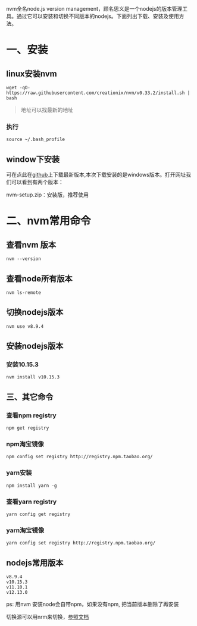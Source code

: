  nvm全名node.js version management，顾名思义是一个nodejs的版本管理工具。通过它可以安装和切换不同版本的nodejs。下面列出下载、安装及使用方法。


# 一、安装

## linux安装nvm
```
wget -qO- https://raw.githubusercontent.com/creationix/nvm/v0.33.2/install.sh | bash
```

> 地址可以找最新的地址

### 执行

```
source ~/.bash_profile
```

## window下安装

可在点此在[github](https://github.com/coreybutler/nvm-windows/releases)上下载最新版本,本次下载安装的是windows版本。打开网址我们可以看到有两个版本：

nvm-setup.zip：安装版，推荐使用

# 二、nvm常用命令

## 查看nvm 版本

```
nvm --version
```

## 查看node所有版本

```
nvm ls-remote
```

## 切换nodejs版本

```
nvm use v8.9.4
```

## 安装nodejs版本


### 安装10.15.3
```
nvm install v10.15.3
```


## 三、其它命令
### 查看npm registry

```
npm get registry
```
### npm淘宝镜像

```
npm config set registry http://registry.npm.taobao.org/
```

### yarn安装
```
npm install yarn -g
```

### 查看yarn registry
```
yarn config get registry
```
### yarn淘宝镜像

```
yarn config set registry http://registry.npm.taobao.org/
```

## nodejs常用版本

```
v8.9.4
v10.15.3
v11.10.1
v12.13.0
```

ps: 用nvm 安装node会自带npm，如果没有npm, 把当前版本删除了再安装

切换源可以用nrm来切换，[参照文档](nrm.md)
